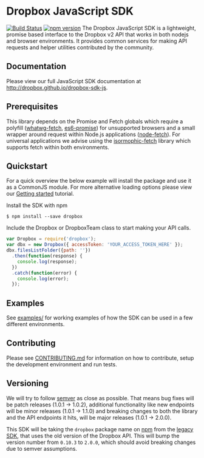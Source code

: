 # Dropbox JavaScript SDK
[![Build Status](https://travis-ci.org/dropbox/dropbox-sdk-js.svg?branch=master)](https://travis-ci.org/dropbox/dropbox-sdk-js) [![npm version](https://badge.fury.io/js/dropbox.svg)](https://badge.fury.io/js/dropbox)
The Dropbox JavaScript SDK is a lightweight, promise based interface to the Dropbox v2 API that works in both nodejs and browser environments. It provides common services for making API requests and helper utilities contributed by the community.  

## Documentation
Please view our full JavaScript SDK documentation at <http://dropbox.github.io/dropbox-sdk-js>.

## Prerequisites
This library depends on the Promise and Fetch globals which require a polyfill ([whatwg-fetch](https://www.npmjs.com/package/whatwg-fetch), [es6-promise](https://www.npmjs.com/package/es6-promise)) for unsupported browsers and a small wrapper around request within Node.js applications ([node-fetch](https://www.npmjs.com/package/node-fetch)). For universal applications we advise using the [isormophic-fetch](https://www.npmjs.com/package/isomorphic-fetch) library which supports fetch within both environments.

## Quickstart
For a quick overview the below example will install the package and use it as a CommonJS module. For more alternative loading options please view our [Getting started](http://dropbox.github.io/dropbox-sdk-js/tutorial-Getting%20started.html) tutorial.

Install the SDK with npm
```console
$ npm install --save dropbox
```

Include the Dropbox or DropboxTeam class to start making your API calls.

```javascript
var Dropbox = require('dropbox');
var dbx = new Dropbox({ accessToken: 'YOUR_ACCESS_TOKEN_HERE' });
dbx.filesListFolder({path: ''})
  .then(function(response) {
    console.log(response);
  })
  .catch(function(error) {
    console.log(error);
  });
```

## Examples
See [examples/](examples/) for working examples of how the SDK can be used
in a few different environments.

## Contributing
Please see [CONTRIBUTING.md](./CONTRIBUTING.md) for information on how to
contribute, setup the development environment and run tests.

## Versioning
We will try to follow [semver](http://semver.org/) as close as possible.
That means bug fixes will be patch releases (1.0.1 -> 1.0.2), additional
functionality like new endpoints will be minor releases (1.0.1 -> 1.1.0)
and breaking changes to both the library and the API endpoints it hits,
will be major releases (1.0.1 -> 2.0.0).

This SDK will be taking the `dropbox` package name on
[npm](https://www.npmjs.com/package/dropbox) from the [legacy
SDK](https://github.com/dropbox/dropbox-js), that uses the old version of
the Dropbox API. This will bump the version number from `0.10.3` to
`2.0.0`, which should avoid breaking changes due to semver assumptions.
